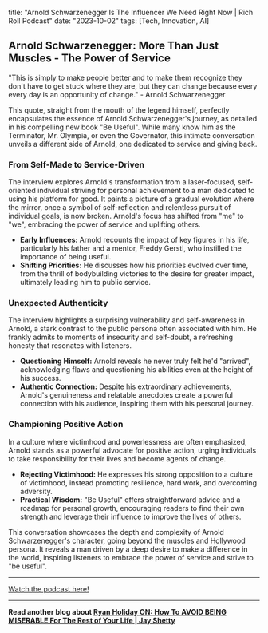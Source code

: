 

title: "Arnold Schwarzenegger Is The Influencer We Need Right Now | Rich Roll Podcast"
date: "2023-10-02"
tags: [Tech, Innovation, AI]


## Arnold Schwarzenegger: More Than Just Muscles - The Power of Service 

"This is simply to make people better and to make them recognize they don't have to get stuck where they are, but they can change because every every day is an opportunity of change." - Arnold Schwarzenegger

This quote, straight from the mouth of the legend himself, perfectly encapsulates the essence of Arnold Schwarzenegger's journey, as detailed in his compelling new book "Be Useful". While many know him as the Terminator, Mr. Olympia, or even the Governator, this intimate conversation unveils a different side of Arnold, one dedicated to service and giving back. 

### From Self-Made to Service-Driven

The interview explores Arnold's transformation from a laser-focused, self-oriented individual striving for personal achievement to a man dedicated to using his platform for good.  It paints a picture of a gradual evolution where the mirror, once a symbol of self-reflection and relentless pursuit of individual goals, is now broken. Arnold's focus has shifted from "me" to "we", embracing the power of service and uplifting others. 

* **Early Influences:** Arnold recounts the impact of key figures in his life, particularly his father and a mentor, Freddy Gerstl, who instilled the importance of being useful.
* **Shifting Priorities:**  He discusses how his priorities evolved over time, from the thrill of bodybuilding victories to the desire for greater impact, ultimately leading him to public service. 

### Unexpected Authenticity

The interview highlights a surprising vulnerability and self-awareness in Arnold, a stark contrast to the public persona often associated with him. He frankly admits to moments of insecurity and self-doubt, a refreshing honesty that resonates with listeners.  

* **Questioning Himself:** Arnold reveals he never truly felt he'd "arrived", acknowledging flaws and questioning his abilities even at the height of his success.
* **Authentic Connection:**  Despite his extraordinary achievements, Arnold's genuineness and relatable anecdotes create a powerful connection with his audience, inspiring them with his personal journey.

### Championing Positive Action

In a culture where victimhood and powerlessness are often emphasized, Arnold stands as a powerful advocate for positive action, urging individuals to take responsibility for their lives and become agents of change. 

* **Rejecting Victimhood:** He expresses his strong opposition to a culture of victimhood, instead promoting resilience, hard work, and overcoming adversity.
* **Practical Wisdom:**  "Be Useful" offers straightforward advice and a roadmap for personal growth, encouraging readers to find their own strength and leverage their influence to improve the lives of others.

This conversation showcases the depth and complexity of Arnold Schwarzenegger's character, going beyond the muscles and Hollywood persona. It reveals a man driven by a deep desire to make a difference in the world, inspiring listeners to embrace the power of service and strive to "be useful".

---

<a href="https://youtube.com/watch?v=0setn-FtDs8" target="_blank">Watch the podcast here!</a>


---

**Read another blog about [Ryan Holiday ON: How To AVOID BEING MISERABLE For The Rest of Your Life | Jay Shetty](./20230508-ryanholiday-jayshettypodcast)**
